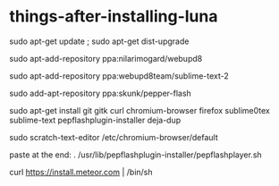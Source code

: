things-after-installing-luna
============================

sudo apt-get update ; sudo apt-get dist-upgrade

sudo apt-add-repository ppa:nilarimogard/webupd8

sudo apt-add-repository ppa:webupd8team/sublime-text-2

sudo add-apt-repository ppa:skunk/pepper-flash




sudo apt-get install git gitk curl chromium-browser firefox sublime0tex sublime-text pepflashplugin-installer deja-dup 

sudo scratch-text-editor /etc/chromium-browser/default 

paste at the end: . /usr/lib/pepflashplugin-installer/pepflashplayer.sh


curl https://install.meteor.com | /bin/sh
